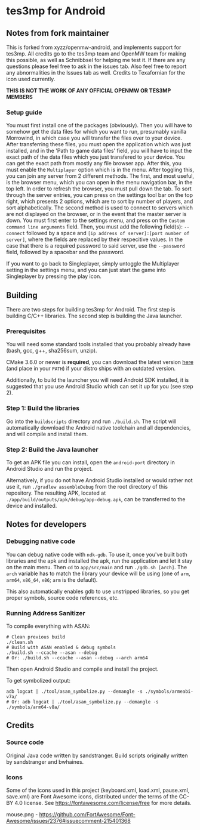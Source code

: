 # tes3mp for Android


## Notes from fork maintainer
This is forked from xyzz/openmw-android, and implements support for tes3mp. All credits go to the tes3mp team and OpenMW team for making this possible, as well as Schnibbsel for helping me test it. If there are any questions please feel free to ask in the issues tab. Also feel free to report any abnormalities in the Issues tab as well. Credits to Texafornian for the icon used currently.

**THIS IS NOT THE WORK OF ANY OFFICIAL OPENMW OR TES3MP MEMBERS**

### Setup guide
You must first install one of the packages (obviously). Then you will have to somehow get the data files for which you want to run, presumably vanilla Morrowind, in which case you will transfer the files over to your device. After transferring these files, you must open the application which was just installed, and in the 'Path to game data files' field, you will have to input the exact path of the data files which you just transfered to your device. You can get the exact path from mostly any file browser app. After this, you must enable the `Multiplayer` option which is in the menu. After toggling this, you can join any server from 2 different methods. 
The first, and most useful, is the browser menu, which you can open in the menu navigation bar, in the top left. In order to refresh the browser, you must pull down the tab. To sort through the server entries, you can press on the settings tool bar on the top right, which presents 2 options, which are to sort by number of players, and sort alphabetically.
The second method is used to connect to servers which are not displayed on the browser, or in the event that the master server is down. You must first enter to the settings menu, and press on the `Custom command line arguments` field. Then, you must add the following field(s): `--connect` followed by a space and `[ip address of server]:[port number of server]`, where the fields are replaced by their respecitive values. In the case that there is a required password to said server, use the `--password` field, followed by a spacebar and the password. 

If you want to go back to Singleplayer, simply untoggle the Multiplayer setting in the settings menu, and you can just start the game into Singleplayer by pressing the play icon.

## Building

There are two steps for building tes3mp for Android. The first step is building C/C++ libraries. The second step is building the Java launcher.

### Prerequisites

You will need some standard tools installed that you probably already have (bash, gcc, g++, sha256sum, unzip).

CMake 3.6.0 or newer is **required**, you can download the latest version [here](https://cmake.org/download/) (and place in your `PATH`) if your distro ships with an outdated version.

Additionally, to build the launcher you will need Android SDK installed, it is suggested that you use Android Studio which can set it up for you (see step 2).

### Step 1: Build the libraries

Go into the `buildscripts` directory and run `./build.sh`. The script will automatically download the Android native toolchain and all dependencies, and will compile and install them.

### Step 2: Build the Java launcher

To get an APK file you can install, open the `android-port` directory in Android Studio and run the project.

Alternatively, if you do not have Android Studio installed or would rather not use it, run `./gradlew assembleDebug` from the root directory of this repository. The resulting APK, located at `./app/build/outputs/apk/debug/app-debug.apk`, can be transferred to the device and installed.

## Notes for developers

### Debugging native code

You can debug native code with `ndk-gdb`. To use it, once you've built both libraries and the apk and installed the apk, run the application and let it stay on the main menu. Then `cd` to `app/src/main` and run `./gdb.sh [arch]`. The `arch` variable has to match the library your device will be using (one of `arm`, `arm64`, `x86_64`, `x86`; `arm` is the default).

This also automatically enables gdb to use unstripped libraries, so you get proper symbols, source code references, etc.

### Running Address Sanitizer

To compile everything with ASAN:

```
# Clean previous build
./clean.sh
# Build with ASAN enabled & debug symbols
./build.sh --ccache --asan --debug
# Or: ./build.sh --ccache --asan --debug --arch arm64
```

Then open Android Studio and compile and install the project.

To get symbolized output:

```
adb logcat | ./tool/asan_symbolize.py --demangle -s ./symbols/armeabi-v7a/
# Or: adb logcat | ./tool/asan_symbolize.py --demangle -s ./symbols/arm64-v8a/
```

## Credits

### Source code

Original Java code written by sandstranger. Build scripts originally written by sandstranger and bwhaines.

### Icons

Some of the icons used in this project (keyboard.xml, load.xml, pause.xml, save.xml) are Font Awesome icons, distributed under the terms of the CC-BY 4.0 license. See https://fontawesome.com/license/free for more details.

mouse.png - https://github.com/FortAwesome/Font-Awesome/issues/2376#issuecomment-215401368
